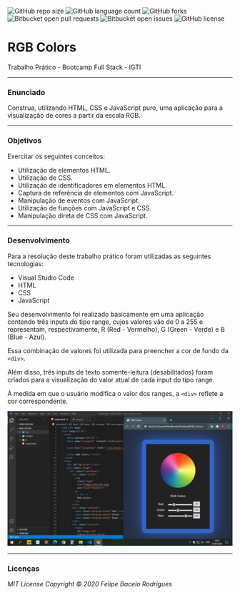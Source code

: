 ![GitHub repo size](https://img.shields.io/github/repo-size/felipebacelo/RGB_Colors?style=for-the-badge)
![GitHub language count](https://img.shields.io/github/languages/count/felipebacelo/RGB_Colors?style=for-the-badge)
![GitHub forks](https://img.shields.io/github/forks/felipebacelo/RGB_Colors?style=for-the-badge)
![Bitbucket open pull requests](https://img.shields.io/bitbucket/pr-raw/felipebacelo/RGB_Colors?style=for-the-badge)
![Bitbucket open issues](https://img.shields.io/bitbucket/issues/felipebacelo/RGB_Colors?style=for-the-badge)
![GitHub license](https://img.shields.io/github/license/felipebacelo/RGB_Colors?style=for-the-badge)

# RGB Colors

Trabalho Prático - Bootcamp Full Stack - IGTI
***
### Enunciado

Construa, utilizando HTML, CSS e JavaScript puro, uma aplicação para a visualização de cores a partir da escala RGB.
***
### Objetivos

Exercitar os seguintes conceitos:

* Utilização de elementos HTML.
* Utilização de CSS.
* Utilização de identificadores em elementos HTML.
* Captura de referência de elementos com JavaScript.
* Manipulação de eventos com JavaScript.
* Utilização de funções com JavaScript e CSS.
* Manipulação direta de CSS com JavaScript.
***
### Desenvolvimento

Para a resolução deste trabalho prático foram utilizadas as seguintes tecnologias:

* Visual Studio Code
* HTML
* CSS
* JavaScript

Seu desenvolvimento foi realizado basicamente em uma aplicação contendo três inputs do tipo range, cujos valores vão de 0 a 255 e representam, respectivamente, R (Red - Vermelho), G (Green - Verde) e B (Blue - Azul).

Essa combinação de valores foi utilizada para preencher a cor de fundo da `<div>`.

Além disso, três inputs de texto somente-leitura (desabilitados) foram criados para a visualização do valor atual de cada input do tipo range.
  
À medida em que o usuário modifica o valor dos ranges, a `<div>` reflete a cor correspondente.


![PRINT_RGB](https://github.com/felipebacelo/RGB_Colors/blob/master/images/IMG_002.png)

***
### Licenças

_MIT License_
_Copyright   ©   2020 Felipe Bacelo Rodrigues_
